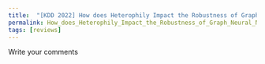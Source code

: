 ```yaml
---
title:  "[KDD 2022] How does Heterophily Impact the Robustness of Graph Neural Networks? Theoretical Connections and Practical Implications"
permalink: How_does_Heterophily_Impact_the_Robustness_of_Graph_Neural_Networks_Theoretical_Connections_and_Practical_Implications.html
tags: [reviews]
---
```


Write your comments

